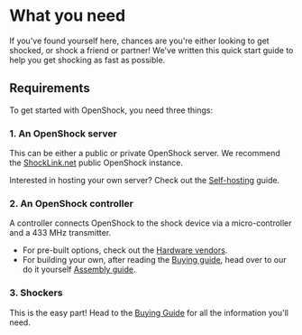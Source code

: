 
# What you need

If you've found yourself here, chances are you're either looking to get shocked, or shock a friend or partner! We've written this quick start guide to help you get shocking as fast as possible.

## Requirements

To get started with OpenShock, you need three things:

### 1. An OpenShock server

This can be either a public or private OpenShock server. We recommend the [ShockLink.net](https://shocklink.net) public OpenShock instance.

Interested in hosting your own server? Check out the [Self-hosting](../diy/selfhosting.md) guide.

### 2. An OpenShock controller

A controller connects OpenShock to the shock device via a micro-controller and a 433 MHz transmitter.

- For pre-built options, check out the [Hardware vendors](../vendors/hardware/index.md).
- For building your own, after reading the [Buying guide](../quickstart/buying-guide.md), head over to our do it yourself [Assembly guide](../diy/assembling.md).

### 3. Shockers

This is the easy part! Head to the [Buying Guide](../quickstart/buying-guide.md) for all the information you'll need.

